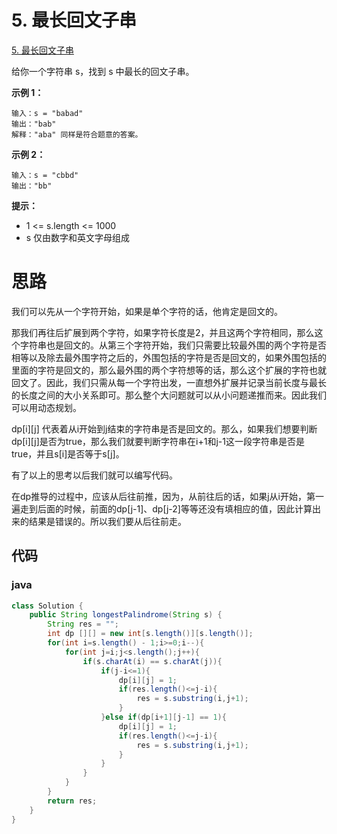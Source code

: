 # 5. 最长回文子串
[5. 最长回文子串](https://leetcode.cn/problems/longest-palindromic-substring/)

给你一个字符串 s，找到 s 中最长的回文子串。

**示例 1：**
```
输入：s = "babad"
输出："bab"
解释："aba" 同样是符合题意的答案。
```
**示例 2：**
```
输入：s = "cbbd"
输出："bb"
```
**提示：**
+ 1 <= s.length <= 1000
+ s 仅由数字和英文字母组成

# 思路
我们可以先从一个字符开始，如果是单个字符的话，他肯定是回文的。

那我们再往后扩展到两个字符，如果字符长度是2，并且这两个字符相同，那么这个字符串也是回文的。从第三个字符开始，我们只需要比较最外围的两个字符是否相等以及除去最外围字符之后的，外围包括的字符是否是回文的，如果外围包括的里面的字符是回文的，那么最外围的两个字符想等的话，那么这个扩展的字符也就回文了。因此，我们只需从每一个字符出发，一直想外扩展并记录当前长度与最长的长度之间的大小关系即可。那么整个大问题就可以从小问题递推而来。因此我们可以用动态规划。

dp[i][j] 代表着从i开始到j结束的字符串是否是回文的。那么，如果我们想要判断dp[i][j]是否为true，那么我们就要判断字符串在i+1和j-1这一段字符串是否是true，并且s[i]是否等于s[j]。

有了以上的思考以后我们就可以编写代码。

在dp推导的过程中，应该从后往前推，因为，从前往后的话，如果j从i开始，第一遍走到后面的时候，前面的dp[j-1]、dp[j-2]等等还没有填相应的值，因此计算出来的结果是错误的。所以我们要从后往前走。

## 代码
### java
```java
class Solution {
    public String longestPalindrome(String s) {
        String res = "";
        int dp [][] = new int[s.length()][s.length()];
        for(int i=s.length() - 1;i>=0;i--){
            for(int j=i;j<s.length();j++){
                if(s.charAt(i) == s.charAt(j)){
                    if(j-i<=1){
                        dp[i][j] = 1;
                        if(res.length()<=j-i){
                            res = s.substring(i,j+1);
                        }
                    }else if(dp[i+1][j-1] == 1){
                        dp[i][j] = 1;
                        if(res.length()<=j-i){
                            res = s.substring(i,j+1);
                        }
                    }
                }
            }
        } 
        return res;
    }
}


```


